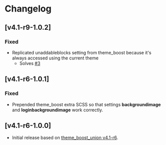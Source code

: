 # Changelog

<!--
## [TBD]

### Fixed

### Added

### Changed

### Removed

-->

## [v4.1-r9-1.0.2]

### Fixed

- Replicated unaddableblocks setting from theme_boost because it's always accessed using the current theme
  - Solves [#3](https://github.com/danowar2k/moodle-theme_boost_union_child/issues/3)

## [v4.1-r6-1.0.1]

### Fixed

- Prepended theme_boost extra SCSS so that settings **backgroundimage** and **loginbackgroundimage** work correctly.

## [v4.1-r6-1.0.0]

- Initial release based on [theme_boost_union v4.1-r6](https://github.com/moodle-an-hochschulen/moodle-theme_boost_union/releases/tag/v4.1-r6).
